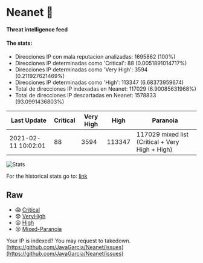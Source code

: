 # Neanet :hocho:
#### Threat intelligence feed
#### The stats:

- Direcciones IP con mala reputacion analizadas: 1695862 (100%)
- Direcciones IP determinadas como 'Critical':  88 (0.0051891014717%)
- Direcciones IP determinadas como 'Very High':  3594 (0.211927621469%)
- Direcciones IP determinadas como 'High':  113347 (6.68373959674)
- Total de direcciones IP indexadas en Neanet:  117029 (6.90085631968%)
- Total de direcciones IP descartadas en Neanet:  1578833 (93.0991436803%)

| Last Update | Critical | Very High | High | Paranoia |
| --- | --- | --- | --- | --- |
| 2021-02-11 10:02:01 | 88 | 3594 | 113347 | 117029 mixed list (Critical + Very High + High)|

![Stats](https://docs.google.com/spreadsheets/d/e/2PACX-1vSnaNMIXVabIpDJjufMlzH7poXnshF3mgd8Is1g9ytUEzVsP5my4Trn8f-xkoLLQ38xpL3HtmUexLo6/pubchart?oid=501124687&format=image)

For the historical stats go to: [link](/stats.csv)
## Raw
- :scream: [Critical](https://raw.githubusercontent.com/JavaGarcia/Neanet/master/blacklists/neanet_critical.txt)
- :fearful: [VeryHigh](https://raw.githubusercontent.com/JavaGarcia/Neanet/master/blacklists/neanet_veryHigh.txtt)
- :frowning: [High](https://raw.githubusercontent.com/JavaGarcia/Neanet/master/blacklists/neanet_high.txt)
- :dizzy_face: [Mixed-Paranoia](https://raw.githubusercontent.com/JavaGarcia/Neanet/master/blacklists/neanet_all.txt)


Your IP is indexed? You may request to takedown. [https://github.com/JavaGarcia/Neanet/issues](https://github.com/JavaGarcia/Neanet/issues)























































































































































































































































































































































































































































































































































































































































































































































































































































































































































































































































































































































































































































































































































































































































































































































































































































































































































































































































































































































































































































































































































































































































































































































































































































































































































































































































































































































































































































































































































































































































































































































































































































































































































































































































































































































































































































































































































































































































































































































































































































































































































































































































































